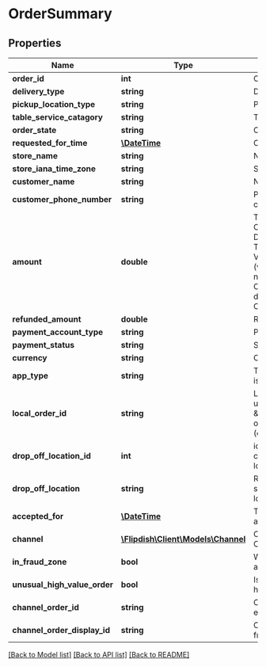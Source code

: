 # OrderSummary

## Properties
Name | Type | Description | Notes
------------ | ------------- | ------------- | -------------
**order_id** | **int** | Order identifier | [optional] 
**delivery_type** | **string** | Delivery type | [optional] 
**pickup_location_type** | **string** | Pickup location type | [optional] 
**table_service_catagory** | **string** | Table service category | [optional] 
**order_state** | **string** | Order state | [optional] 
**requested_for_time** | [**\DateTime**](\DateTime.md) | Order requested for | [optional] 
**store_name** | **string** | Name of the store | [optional] 
**store_iana_time_zone** | **string** | Store IANA time zone | [optional] 
**customer_name** | **string** | Name of the customer | [optional] 
**customer_phone_number** | **string** | Phone number of customer | [optional] 
**amount** | **double** | This is the sum of the OrderItemsAmount, DeliveryAmount, TipAmount and Voucher.Amount (which is usually negative) and OnlineOrderingFee  It does include the OnlineOrderingFee | [optional] 
**refunded_amount** | **double** | Refunded amount | [optional] 
**payment_account_type** | **string** | Payment Account | [optional] 
**payment_status** | **string** | Status of the payment | [optional] 
**currency** | **string** | Currency of payment | [optional] 
**app_type** | **string** | Type of app end user is on | [optional] 
**local_order_id** | **string** | Local order Id. This is used for displaying a \&quot;shorter\&quot; order ID for customers (eg. Kiosk orders) | [optional] 
**drop_off_location_id** | **int** | id of the collection/drop off location | [optional] 
**drop_off_location** | **string** | Represents table service drop off location | [optional] 
**accepted_for** | [**\DateTime**](\DateTime.md) | Time store has accepted the order for | [optional] 
**channel** | [**\Flipdish\\Client\Models\Channel**](Channel.md) | Channel where the Order comes from | [optional] 
**in_fraud_zone** | **bool** | Was order made within a fraud zone | [optional] 
**unusual_high_value_order** | **bool** | Is order of unusually high value | [optional] 
**channel_order_id** | **string** | ChannelOrderId from external channel | [optional] 
**channel_order_display_id** | **string** | ChannelOrderDisplayId from external channel | [optional] 

[[Back to Model list]](../README.md#documentation-for-models) [[Back to API list]](../README.md#documentation-for-api-endpoints) [[Back to README]](../README.md)


